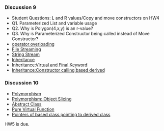 ### Discussion 9
- Student Questions: L and R values/Copy and move constructors on HW4
- Q1. Parameterized List and variable usage
- Q2. Why is Polygon(4,x,y) is an r-value? 
- Q3. Why is Parameterized Constructor being called instead of Move Constructor? 
- [operator overloading](https://github.com/nikunjsanghai/Intermediate_Programming_Cplusplus/blob/main/Week3/operator_overloading.md) 
- [File Streaming](https://github.com/nikunjsanghai/Intermediate_Programming_Cplusplus/blob/main/Week1/file_streaming.md) 
- [String Stream]()
- [Inheritance](https://github.com/nikunjsanghai/Intermediate_Programming_Cplusplus/blob/main/Week4/Inheritance.md)
- [Inheritance:Virtual and Final Keyword](https://github.com/nikunjsanghai/Intermediate_Programming_Cplusplus/blob/main/Week4/Virtual_and_final_keyword.md)
- [Inheritance:Constructor calling based derived](https://github.com/nikunjsanghai/Intermediate_Programming_Cplusplus/blob/main/Week4/constructor_calling_base_derived.md)
### Discussion 10
- [Polymorphism](https://github.com/nikunjsanghai/Intermediate_Programming_Cplusplus/blob/main/Week5/Polymorphism.md)
- [Polymorphism: Object Slicing](https://github.com/nikunjsanghai/Intermediate_Programming_Cplusplus/blob/main/Week5/Object_Slicing.md)
- [Abstract Class](https://github.com/nikunjsanghai/Intermediate_Programming_Cplusplus/blob/main/Week4/abstract_class.md)
- [Pure Virtual Function](https://github.com/nikunjsanghai/Intermediate_Programming_Cplusplus/blob/main/Week4/pure_virtual_functions.md) 
- [Pointers of based class pointing to derived class](https://github.com/nikunjsanghai/Intermediate_Programming_Cplusplus/blob/main/Week5/Pointer_of_base_class_pointing_to_derived_class.md)

HW5 is due.
